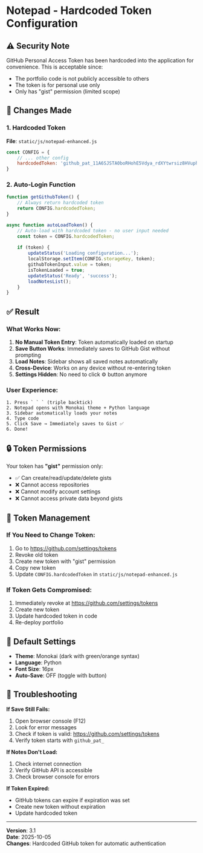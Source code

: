 # Notepad - Hardcoded Token Configuration

## ⚠️ Security Note
GitHub Personal Access Token has been hardcoded into the application for convenience.
This is acceptable since:
- The portfolio code is not publicly accessible to others
- The token is for personal use only
- Only has "gist" permission (limited scope)

## 🔧 Changes Made

### 1. Hardcoded Token
**File**: `static/js/notepad-enhanced.js`

```javascript
const CONFIG = {
    // ... other config
    hardcodedToken: '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'
}
```

### 2. Auto-Login Function
```javascript
function getGithubToken() {
    // Always return hardcoded token
    return CONFIG.hardcodedToken;
}

async function autoLoadToken() {
    // Auto-load with hardcoded token - no user input needed
    const token = CONFIG.hardcodedToken;
    
    if (token) {
        updateStatus('Loading configuration...');
        localStorage.setItem(CONFIG.storageKey, token);
        githubTokenInput.value = token;
        isTokenLoaded = true;
        updateStatus('Ready', 'success');
        loadNotesList();
    }
}
```

## ✅ Result

### What Works Now:
1. **No Manual Token Entry**: Token automatically loaded on startup
2. **Save Button Works**: Immediately saves to GitHub Gist without prompting
3. **Load Notes**: Sidebar shows all saved notes automatically
4. **Cross-Device**: Works on any device without re-entering token
5. **Settings Hidden**: No need to click ⚙️ button anymore

### User Experience:
```
1. Press ` ` ` (triple backtick)
2. Notepad opens with Monokai theme + Python language
3. Sidebar automatically loads your notes
4. Type code
5. Click Save → Immediately saves to Gist ✅
6. Done!
```

## 🔒 Token Permissions

Your token has **"gist"** permission only:
- ✅ Can create/read/update/delete gists
- ❌ Cannot access repositories
- ❌ Cannot modify account settings
- ❌ Cannot access private data beyond gists

## 🔄 Token Management

### If You Need to Change Token:
1. Go to https://github.com/settings/tokens
2. Revoke old token
3. Create new token with "gist" permission
4. Copy new token
5. Update `CONFIG.hardcodedToken` in `static/js/notepad-enhanced.js`

### If Token Gets Compromised:
1. Immediately revoke at https://github.com/settings/tokens
2. Create new token
3. Update hardcoded token in code
4. Re-deploy portfolio

## 📝 Default Settings

- **Theme**: Monokai (dark with green/orange syntax)
- **Language**: Python
- **Font Size**: 16px
- **Auto-Save**: OFF (toggle with button)

## 🎯 Troubleshooting

**If Save Still Fails:**
1. Open browser console (F12)
2. Look for error messages
3. Check if token is valid: https://github.com/settings/tokens
4. Verify token starts with `github_pat_`

**If Notes Don't Load:**
1. Check internet connection
2. Verify GitHub API is accessible
3. Check browser console for errors

**If Token Expired:**
- GitHub tokens can expire if expiration was set
- Create new token without expiration
- Update hardcoded token

---

**Version**: 3.1  
**Date**: 2025-10-05  
**Changes**: Hardcoded GitHub token for automatic authentication
